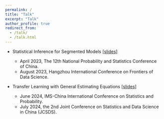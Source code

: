 ```yaml
---
permalink: /
title: "Talk"
excerpt: "Talk"
author_profile: true
redirect_from: 
  - /talk/
  - /talk.html
---
```


* Statistical Inference for Segmented Models [[slides]](http://hanyan-stat.github.io/files/SRM-Slides.pdf)
  * April 2023, The 12th National Probability and Statistics Conference of China.
  * August 2023, Hangzhou International Conference on Frontiers of Data Science.

* Transfer Learning with General Estimating Equations [[slides]](http://hanyan-stat.github.io/files/TL-Slides.pdf)
  * June 2024, IMS-China International Conference on Statistics and Probability.
  * July 2024, the 2nd Joint Conference on Statistics and Data Science in China (JCSDS).
  
